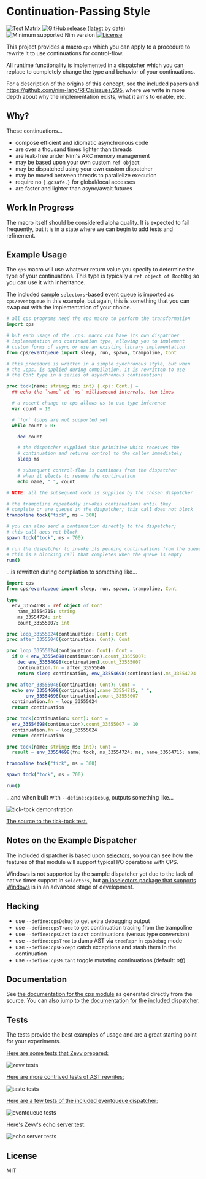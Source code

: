 # Continuation-Passing Style

[![Test Matrix](https://github.com/disruptek/cps/workflows/CI/badge.svg)](https://github.com/disruptek/cps/actions?query=workflow%3ACI)
[![GitHub release (latest by date)](https://img.shields.io/github/v/release/disruptek/cps?style=flat)](https://github.com/disruptek/cps/releases/latest)
![Minimum supported Nim version](https://img.shields.io/badge/nim-1.5.1%2B-informational?style=flat&logo=nim)
[![License](https://img.shields.io/github/license/disruptek/cps?style=flat)](#license)

This project provides a macro `cps` which you can apply to a procedure to
rewrite it to use continuations for control-flow.

All runtime functionality is implemented in a dispatcher which you can replace
to completely change the type and behavior of your continuations.

For a description of the origins of this concept, see the included papers
and https://github.com/nim-lang/RFCs/issues/295, where we write in more
depth about why the implementation exists, what it aims to enable, etc.

## Why?

These continuations...

- compose efficient and idiomatic asynchronous code
- are over a thousand times lighter than threads
- are leak-free under Nim's ARC memory management
- may be based upon your own custom `ref object`
- may be dispatched using your own custom dispatcher
- may be moved between threads to parallelize execution
- require no `{.gcsafe.}` for global/local accesses
- are faster and lighter than async/await futures

## Work In Progress

The macro itself should be considered alpha quality. It is expected to
fail frequently, but it is in a state where we can begin to add tests and
refinement.

## Example Usage

The `cps` macro will use whatever return value you specify to determine the
type of your continuations. This type is typically a `ref object of RootObj` so
you can use it with inheritance.

The included sample `selectors`-based event queue is imported as
`cps/eventqueue` in this example, but again, this is something that you can
swap out with the implementation of your choice.

```nim
# all cps programs need the cps macro to perform the transformation
import cps

# but each usage of the .cps. macro can have its own dispatcher
# implementation and continuation type, allowing you to implement
# custom forms of async or use an existing library implementation
from cps/eventqueue import sleep, run, spawn, trampoline, Cont

# this procedure is written in a simple synchronous style, but when
# the .cps. is applied during compilation, it is rewritten to use
# the Cont type in a series of asynchronous continuations

proc tock(name: string; ms: int) {.cps: Cont.} =
  ## echo the `name` at `ms` millisecond intervals, ten times

  # a recent change to cps allows us to use type inference
  var count = 10

  # `for` loops are not supported yet
  while count > 0:

    dec count

    # the dispatcher supplied this primitive which receives the
    # continuation and returns control to the caller immediately
    sleep ms

    # subsequent control-flow is continues from the dispatcher
    # when it elects to resume the continuation
    echo name, " ", count

# NOTE: all the subsequent code is supplied by the chosen dispatcher

# the trampoline repeatedly invokes continuations until they
# complete or are queued in the dispatcher; this call does not block
trampoline tock("tick", ms = 300)

# you can also send a continuation directly to the dispatcher;
# this call does not block
spawn tock("tock", ms = 700)

# run the dispatcher to invoke its pending continuations from the queue;
# this is a blocking call that completes when the queue is empty
run()
```
...is rewritten during compilation to something like...

```nim
import cps
from cps/eventqueue import sleep, run, spawn, trampoline, Cont

type
  env_33554698 = ref object of Cont
    name_33554715: string
    ms_33554724: int
    count_33555007: int

proc loop_33555024(continuation: Cont): Cont
proc after_33555046(continuation: Cont): Cont

proc loop_33555024(continuation: Cont): Cont =
  if 0 < env_33554698(continuation).count_33555007:
    dec env_33554698(continuation).count_33555007
    continuation.fn = after_33555046
    return sleep continuation, env_33554698(continuation).ms_33554724

proc after_33555046(continuation: Cont): Cont =
  echo env_33554698(continuation).name_33554715, " ",
       env_33554698(continuation).count_33555007
  continuation.fn = loop_33555024
  return continuation

proc tock(continuation: Cont): Cont =
  env_33554698(continuation).count_33555007 = 10
  continuation.fn = loop_33555024
  return continuation

proc tock(name: string; ms: int): Cont =
  result = env_33554698(fn: tock, ms_33554724: ms, name_33554715: name)

trampoline tock("tick", ms = 300)

spawn tock("tock", ms = 700)

run()
```
...and when built with `--define:cpsDebug`, outputs something like...

![tick-tock demonstration](docs/tock.svg "tick-tock demonstration")

[The source to the tick-tock test.](https://github.com/disruptek/cps/blob/master/stash/tock.nim)

## Notes on the Example Dispatcher

The included dispatcher is based upon
[selectors](https://nim-lang.org/docs/selectors.html), so you can see how the
features of that module will support typical I/O operations with CPS.

Windows is not supported by the sample dispatcher yet due to the lack of
native timer support in `selectors`, but [an ioselectors package that supports
Windows](https://github.com/xflywind/ioselectors) is in an advanced stage of
development.

## Hacking

- use `--define:cpsDebug` to get extra debugging output
- use `--define:cpsTrace` to get continuation tracing from the trampoline
- use `--define:cpsCast` to `cast` continuations (versus type conversion)
- use `--define:cpsTree` to dump AST via `treeRepr` in `cpsDebug` mode
- use `--define:cpsExcept` catch exceptions and stash them in the continuation
- use `--define:cpsMutant` toggle mutating continuations (default: _off_)

## Documentation

See [the documentation for the cps module](https://disruptek.github.io/cps/cps.html) as generated directly from the source.
You can also jump to [the documentation for the included dispatcher](https://disruptek.github.io/cps/cps/eventqueue.html).

## Tests

The tests provide the best examples of usage and are a great starting point for
your experiments.

[Here are some tests that Zevv prepared:](https://github.com/disruptek/cps/blob/master/tests/tzevv.nim)

![zevv tests](docs/tzevv.svg "zevv tests")

[Here are more contrived tests of AST rewrites:](https://github.com/disruptek/cps/blob/master/tests/taste.nim)

![taste tests](docs/taste.svg "taste tests")

[Here are a few tests of the included eventqueue dispatcher:](https://github.com/disruptek/cps/blob/master/tests/eventqueue.nim)

![eventqueue tests](docs/teventqueue.svg "eventqueue tests")

[Here's Zevv's echo server test:](https://github.com/disruptek/cps/blob/master/tests/echo.nim)

![echo server tests](docs/techo.svg "echo server tests")

## License
MIT
